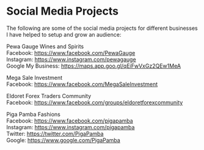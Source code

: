 # Social Media Projects

The following are some of the social media projects for different businesses I have helped to setup and grow an audience:

Pewa Gauge Wines and Spirits </br>
Facebook: https://www.facebook.com/PewaGauge </br>
Instagram: https://www.instagram.com/pewagauge </br>
Google My Business: https://maps.app.goo.gl/qEiFwVxGz2QEw1MeA </br>

Mega Sale Investment </br>
Facebook: https://www.facebook.com/MegaSaleInvestment </br>

Eldoret Forex Traders Community </br>
Facebook: https://www.facebook.com/groups/eldoretforexcommunity </br> 

Piga Pamba Fashions </br>
Facebook: https://www.facebook.com/pigapamba </br>
Instagram: https://www.instagram.com/pigapamba </br>
Twitter: https://twitter.com/PigaPamba </br>
Google: https://www.google.com/PigaPamba </br>









